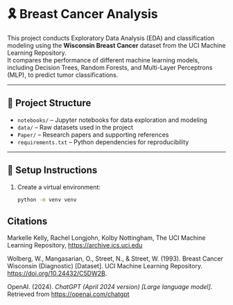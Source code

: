 # 🎗️ Breast Cancer Analysis

This project conducts Exploratory Data Analysis (EDA) and classification modeling using the **Wisconsin Breast Cancer** dataset from the UCI Machine Learning Repository.  
It compares the performance of different machine learning models, including Decision Trees, Random Forests, and Multi-Layer Perceptrons (MLP), to predict tumor classifications.

---

## 📁 Project Structure

- `notebooks/` – Jupyter notebooks for data exploration and modeling
- `data/` – Raw datasets used in the project
- `Paper/` – Research papers and supporting references
- `requirements.txt` – Python dependencies for reproducibility

---

## 🚀 Setup Instructions

1. Create a virtual environment:
   ```bash
   python -m venv venv

## Citations
Markelle Kelly, Rachel Longjohn, Kolby Nottingham,
The UCI Machine Learning Repository, https://archive.ics.uci.edu

Wolberg, W., Mangasarian, O., Street, N., & Street, W. (1993). Breast Cancer Wisconsin (Diagnostic) [Dataset]. UCI Machine Learning Repository. https://doi.org/10.24432/C5DW2B.

OpenAI. (2024). *ChatGPT (April 2024 version) [Large language model]*. Retrieved from https://openai.com/chatgpt

